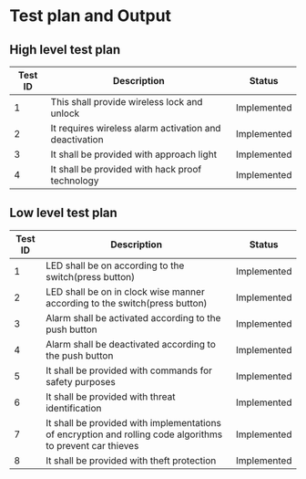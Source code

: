 
# Test plan and Output

## High level test plan

| Test ID | Description | Status |
|--------|--------------|--------|
| 1 | This shall provide wireless lock and unlock | Implemented |
| 2 | It requires wireless alarm activation and deactivation| Implemented |
| 3| It shall be provided with approach light|Implemented|
| 4 | It shall be provided with hack proof technology|Implemented|

## Low level test plan

| Test ID | Description | Status |
|---------|-------------|--------|
| 1 | LED shall be on according to the switch(press button)|Implemented |
|2|LED shall be on in clock wise manner according to the switch(press button)|Implemented|
|3|Alarm shall be activated according to the push button|Implemented|
|4|Alarm shall be deactivated according to the push button|Implemented|
|5|It shall be provided with commands for safety purposes |Implemented|
|6|It shall be provided with threat identification|Implemented|
|7| It shall be provided with implementations of encryption and rolling code algorithms to prevent car thieves|Implemented|
|8|It shall be provided with theft protection|Implemented|

 
